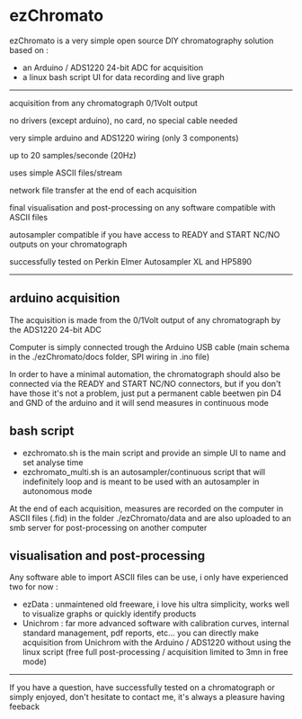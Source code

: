 # ezChromato

ezChromato is a very simple open source DIY chromatography solution based on :

- an Arduino / ADS1220 24-bit ADC for acquisition
- a linux bash script UI for data recording and live graph

---

acquisition from any chromatograph 0/1Volt output

no drivers (except arduino), no card, no special cable needed

very simple arduino and ADS1220 wiring (only 3 components)

up to 20 samples/seconde (20Hz)

uses simple ASCII files/stream

network file transfer at the end of each acquisition

final visualisation and post-processing on any software compatible with ASCII files

autosampler compatible if you have access to READY and START NC/NO outputs on your chromatograph

successfully tested on Perkin Elmer Autosampler XL and HP5890

---

## arduino acquisition

The acquisition is made from the 0/1Volt output of any chromatograph by the ADS1220 24-bit ADC

Computer is simply connected trough the Arduino USB cable (main schema in the ./ezChromato/docs folder, SPI wiring in .ino file)

In order to have a minimal automation, the chromatograph should also be connected via the READY and START NC/NO connectors, but if you don't have those it's not a problem, just put a permanent cable beetwen pin D4 and GND of the arduino and it will send measures in continuous mode

## bash script

- ezchromato.sh is the main script and provide an simple UI to name and set analyse time
- ezchromato_multi.sh is an autosampler/continuous script that will indefinitely loop and is meant to be used with an autosampler in autonomous mode

At the end of each acquisition, measures are recorded on the computer in ASCII files (.fid) in the folder ./ezChromato/data and are also uploaded to an smb server for post-processing on another computer

## visualisation and post-processing

Any software able to import ASCII files can be use, i only have experienced two for now :
 
- ezData : unmaintened old freeware, i love his ultra simplicity, works well to visualize graphs or quickly identify products
- Unichrom : far more advanced software with calibration curves, internal standard management, pdf reports, etc...
you can directly make acquisition from Unichrom with the Arduino / ADS1220 without using the linux script
(free full post-processing / acquisition limited to 3mn in free mode)

---

If you have a question, have successfully tested on a chromatograph or simply enjoyed, don't hesitate to contact me, it's always a pleasure having feeback
